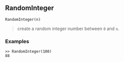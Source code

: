 ## RandomInteger

```
RandomInteger(n)
```
> create a random integer number between `0` and `n`.
 
### Examples

```
>> RandomInteger(100)
88
```